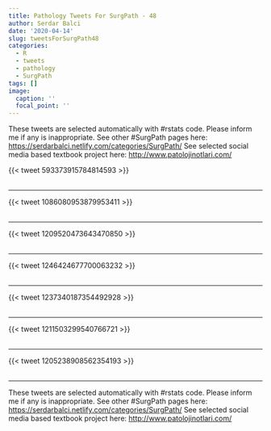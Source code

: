 ```yaml
---
title: Pathology Tweets For SurgPath - 48
author: Serdar Balci
date: '2020-04-14'
slug: tweetsForSurgPath48
categories:
  - R
  - tweets
  - pathology
  - SurgPath
tags: []
image:
  caption: ''
  focal_point: ''
---
```



These tweets are selected automatically with #rstats code. Please inform me if any is inappropriate.
See other #SurgPath pages here: https://serdarbalci.netlify.com/categories/SurgPath/ 
See selected social media based textbook project here: http://www.patolojinotlari.com/

{{< tweet 593373915784814593 >}}
<br>
<br>
<hr>
{{< tweet 1086080953879953411 >}}
<br>
<br>
<hr>
{{< tweet 1209520473643470850 >}}
<br>
<br>
<hr>
{{< tweet 1246424677700063232 >}}
<br>
<br>
<hr>
{{< tweet 1237340187354492928 >}}
<br>
<br>
<hr>
{{< tweet 1211503299540766721 >}}
<br>
<br>
<hr>
{{< tweet 1205238908562354193 >}}
<br>
<br>
<hr>


These tweets are selected automatically with #rstats code. Please inform me if any is inappropriate.
See other #SurgPath pages here: https://serdarbalci.netlify.com/categories/SurgPath/ 
See selected social media based textbook project here: http://www.patolojinotlari.com/
